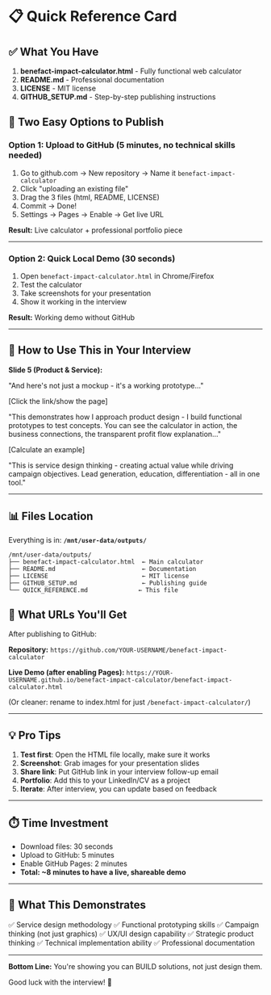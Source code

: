 # 📋 Quick Reference Card

## ✅ What You Have

1. **benefact-impact-calculator.html** - Fully functional web calculator
2. **README.md** - Professional documentation  
3. **LICENSE** - MIT license
4. **GITHUB_SETUP.md** - Step-by-step publishing instructions

## 🎯 Two Easy Options to Publish

### Option 1: Upload to GitHub (5 minutes, no technical skills needed)

1. Go to github.com → New repository → Name it `benefact-impact-calculator`
2. Click "uploading an existing file"
3. Drag the 3 files (html, README, LICENSE)
4. Commit → Done!
5. Settings → Pages → Enable → Get live URL

**Result:** Live calculator + professional portfolio piece

---

### Option 2: Quick Local Demo (30 seconds)

1. Open `benefact-impact-calculator.html` in Chrome/Firefox
2. Test the calculator
3. Take screenshots for your presentation
4. Show it working in the interview

**Result:** Working demo without GitHub

---

## 🎤 How to Use This in Your Interview

**Slide 5 (Product & Service):**

"And here's not just a mockup - it's a working prototype..."

[Click the link/show the page]

"This demonstrates how I approach product design - I build functional prototypes to test concepts. You can see the calculator in action, the business connections, the transparent profit flow explanation..."

[Calculate an example]

"This is service design thinking - creating actual value while driving campaign objectives. Lead generation, education, differentiation - all in one tool."

---

## 📊 Files Location

Everything is in: **`/mnt/user-data/outputs/`**

```
/mnt/user-data/outputs/
├── benefact-impact-calculator.html  ← Main calculator
├── README.md                        ← Documentation
├── LICENSE                          ← MIT license
├── GITHUB_SETUP.md                  ← Publishing guide
└── QUICK_REFERENCE.md              ← This file
```

## 🔗 What URLs You'll Get

After publishing to GitHub:

**Repository:** 
`https://github.com/YOUR-USERNAME/benefact-impact-calculator`

**Live Demo (after enabling Pages):**
`https://YOUR-USERNAME.github.io/benefact-impact-calculator/benefact-impact-calculator.html`

(Or cleaner: rename to index.html for just `/benefact-impact-calculator/`)

---

## 💡 Pro Tips

1. **Test first**: Open the HTML file locally, make sure it works
2. **Screenshot**: Grab images for your presentation slides
3. **Share link**: Put GitHub link in your interview follow-up email
4. **Portfolio**: Add this to your LinkedIn/CV as a project
5. **Iterate**: After interview, you can update based on feedback

---

## ⏱️ Time Investment

- Download files: 30 seconds
- Upload to GitHub: 5 minutes
- Enable GitHub Pages: 2 minutes
- **Total: ~8 minutes to have a live, shareable demo**

---

## 🎯 What This Demonstrates

✅ Service design methodology
✅ Functional prototyping skills
✅ Campaign thinking (not just graphics)
✅ UX/UI design capability
✅ Strategic product thinking
✅ Technical implementation ability
✅ Professional documentation

---

**Bottom Line:** You're showing you can BUILD solutions, not just design them.

Good luck with the interview! 🚀
